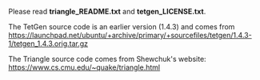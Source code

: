 Please read **triangle_README.txt** and **tetgen_LICENSE.txt**.

The TetGen source code is an earlier version (1.4.3) and comes from https://launchpad.net/ubuntu/+archive/primary/+sourcefiles/tetgen/1.4.3-1/tetgen_1.4.3.orig.tar.gz

The Triangle source code comes from Shewchuk's website: https://www.cs.cmu.edu/~quake/triangle.html
